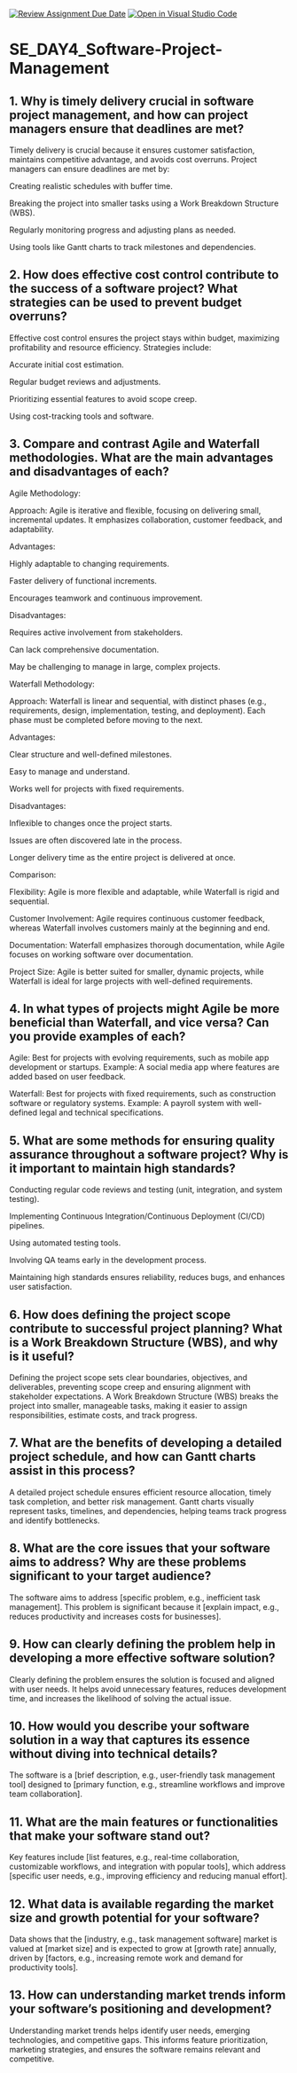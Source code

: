 [![Review Assignment Due Date](https://classroom.github.com/assets/deadline-readme-button-22041afd0340ce965d47ae6ef1cefeee28c7c493a6346c4f15d667ab976d596c.svg)](https://classroom.github.com/a/9pw6JKcu)
[![Open in Visual Studio Code](https://classroom.github.com/assets/open-in-vscode-2e0aaae1b6195c2367325f4f02e2d04e9abb55f0b24a779b69b11b9e10269abc.svg)](https://classroom.github.com/online_ide?assignment_repo_id=18800045&assignment_repo_type=AssignmentRepo)
# SE_DAY4_Software-Project-Management
## 1. Why is timely delivery crucial in software project management, and how can project managers ensure that deadlines are met?
Timely delivery is crucial because it ensures customer satisfaction, maintains competitive advantage, and avoids cost overruns. Project managers can ensure deadlines are met by:

Creating realistic schedules with buffer time.

Breaking the project into smaller tasks using a Work Breakdown Structure (WBS).

Regularly monitoring progress and adjusting plans as needed.

Using tools like Gantt charts to track milestones and dependencies.
## 2. How does effective cost control contribute to the success of a software project? What strategies can be used to prevent budget overruns?
Effective cost control ensures the project stays within budget, maximizing profitability and resource efficiency. Strategies include:

Accurate initial cost estimation.

Regular budget reviews and adjustments.

Prioritizing essential features to avoid scope creep.

Using cost-tracking tools and software.
## 3. Compare and contrast Agile and Waterfall methodologies. What are the main advantages and disadvantages of each?
Agile Methodology:

Approach: Agile is iterative and flexible, focusing on delivering small, incremental updates. It emphasizes collaboration, customer feedback, and adaptability.

Advantages:

Highly adaptable to changing requirements.

Faster delivery of functional increments.

Encourages teamwork and continuous improvement.

Disadvantages:

Requires active involvement from stakeholders.

Can lack comprehensive documentation.

May be challenging to manage in large, complex projects.

Waterfall Methodology:

Approach: Waterfall is linear and sequential, with distinct phases (e.g., requirements, design, implementation, testing, and deployment). Each phase must be completed before moving to the next.

Advantages:

Clear structure and well-defined milestones.

Easy to manage and understand.

Works well for projects with fixed requirements.

Disadvantages:

Inflexible to changes once the project starts.

Issues are often discovered late in the process.

Longer delivery time as the entire project is delivered at once.

Comparison:

Flexibility: Agile is more flexible and adaptable, while Waterfall is rigid and sequential.

Customer Involvement: Agile requires continuous customer feedback, whereas Waterfall involves customers mainly at the beginning and end.

Documentation: Waterfall emphasizes thorough documentation, while Agile focuses on working software over documentation.

Project Size: Agile is better suited for smaller, dynamic projects, while Waterfall is ideal for large projects with well-defined requirements.


## 4. In what types of projects might Agile be more beneficial than Waterfall, and vice versa? Can you provide examples of each?
Agile: Best for projects with evolving requirements, such as mobile app development or startups. Example: A social media app where features are added based on user feedback.

Waterfall: Best for projects with fixed requirements, such as construction software or regulatory systems. Example: A payroll system with well-defined legal and technical specifications.
## 5. What are some methods for ensuring quality assurance throughout a software project? Why is it important to maintain high standards?
Conducting regular code reviews and testing (unit, integration, and system testing).

Implementing Continuous Integration/Continuous Deployment (CI/CD) pipelines.

Using automated testing tools.

Involving QA teams early in the development process.

Maintaining high standards ensures reliability, reduces bugs, and enhances user satisfaction.
## 6. How does defining the project scope contribute to successful project planning? What is a Work Breakdown Structure (WBS), and why is it useful?
Defining the project scope sets clear boundaries, objectives, and deliverables, preventing scope creep and ensuring alignment with stakeholder expectations. A Work Breakdown Structure (WBS) breaks the project into smaller, manageable tasks, making it easier to assign responsibilities, estimate costs, and track progress.
## 7. What are the benefits of developing a detailed project schedule, and how can Gantt charts assist in this process?
A detailed project schedule ensures efficient resource allocation, timely task completion, and better risk management. Gantt charts visually represent tasks, timelines, and dependencies, helping teams track progress and identify bottlenecks.
## 8. What are the core issues that your software aims to address? Why are these problems significant to your target audience?
The software aims to address [specific problem, e.g., inefficient task management]. This problem is significant because it [explain impact, e.g., reduces productivity and increases costs for businesses].
## 9. How can clearly defining the problem help in developing a more effective software solution?
Clearly defining the problem ensures the solution is focused and aligned with user needs. It helps avoid unnecessary features, reduces development time, and increases the likelihood of solving the actual issue.


## 10. How would you describe your software solution in a way that captures its essence without diving into technical details?
The software is a [brief description, e.g., user-friendly task management tool] designed to [primary function, e.g., streamline workflows and improve team collaboration].
## 11. What are the main features or functionalities that make your software stand out?
Key features include [list features, e.g., real-time collaboration, customizable workflows, and integration with popular tools], which address [specific user needs, e.g., improving efficiency and reducing manual effort].
## 12. What data is available regarding the market size and growth potential for your software?
Data shows that the [industry, e.g., task management software] market is valued at [market size] and is expected to grow at [growth rate] annually, driven by [factors, e.g., increasing remote work and demand for productivity tools].


## 13. How can understanding market trends inform your software’s positioning and development?
Understanding market trends helps identify user needs, emerging technologies, and competitive gaps. This informs feature prioritization, marketing strategies, and ensures the software remains relevant and competitive.